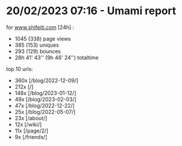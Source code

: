 # 20/02/2023 07:16 - Umami report
for www.shifeiti.com [24h] :

 - 1045 (338) page views
 - 385 (153) uniques
 - 293 (129) bounces
 - 28h 41' 43'' (9h 46' 24'') totaltime


top 10 urls:
 - 360x [/blog/2022-12-09/]
 - 212x [/]
 - 148x [/blog/2023-01-12/]
 - 49x [/blog/2023-02-03/]
 - 47x [/blog/2022-12-22/]
 - 25x [/blog/2022-05-07/]
 - 23x [/about/]
 - 12x [/wiki/]
 - 11x [/page/2/]
 - 9x [/friends/]


